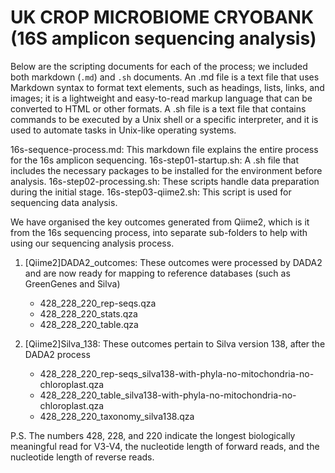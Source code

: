 # UK CROP MICROBIOME CRYOBANK (16S amplicon sequencing analysis)

Below are the scripting documents for each of the process; we included both markdown (`.md`) and `.sh` documents. An .md file is a text file that uses Markdown syntax to format text elements, such as headings, lists, links, and images; it is a lightweight and easy-to-read markup language that can be converted to HTML or other formats. A .sh file is a text file that contains commands to be executed by a Unix shell or a specific interpreter, and it is used to automate tasks in Unix-like operating systems.


16s-sequence-process.md: This markdown file explains the entire process for the 16s amplicon sequencing.
16s-step01-startup.sh: A .sh file that includes the necessary packages to be installed for the environment before analysis.
16s-step02-processing.sh: These scripts handle data preparation during the initial stage.
16s-step03-qiime2.sh: This script is used for sequencing data analysis.


We have organised the key outcomes generated from Qiime2, which is it from the 16s sequencing process, into separate sub-folders to help with using our sequencing analysis process.

1. [Qiime2]DADA2_outcomes: These outcomes were processed by DADA2 and are now ready for mapping to reference databases (such as GreenGenes and Silva)
   - 428_228_220_rep-seqs.qza
   - 428_228_220_stats.qza
   - 428_228_220_table.qza
      
2. [Qiime2]Silva_138: These outcomes pertain to Silva version 138, after the DADA2 process
   - 428_228_220_rep-seqs_silva138-with-phyla-no-mitochondria-no-chloroplast.qza
   - 428_228_220_table_silva138-with-phyla-no-mitochondria-no-chloroplast.qza
   - 428_228_220_taxonomy_silva138.qza

P.S. The numbers 428, 228, and 220 indicate the longest biologically meaningful read for V3-V4, the nucleotide length of forward reads, and the nucleotide length of reverse reads.

